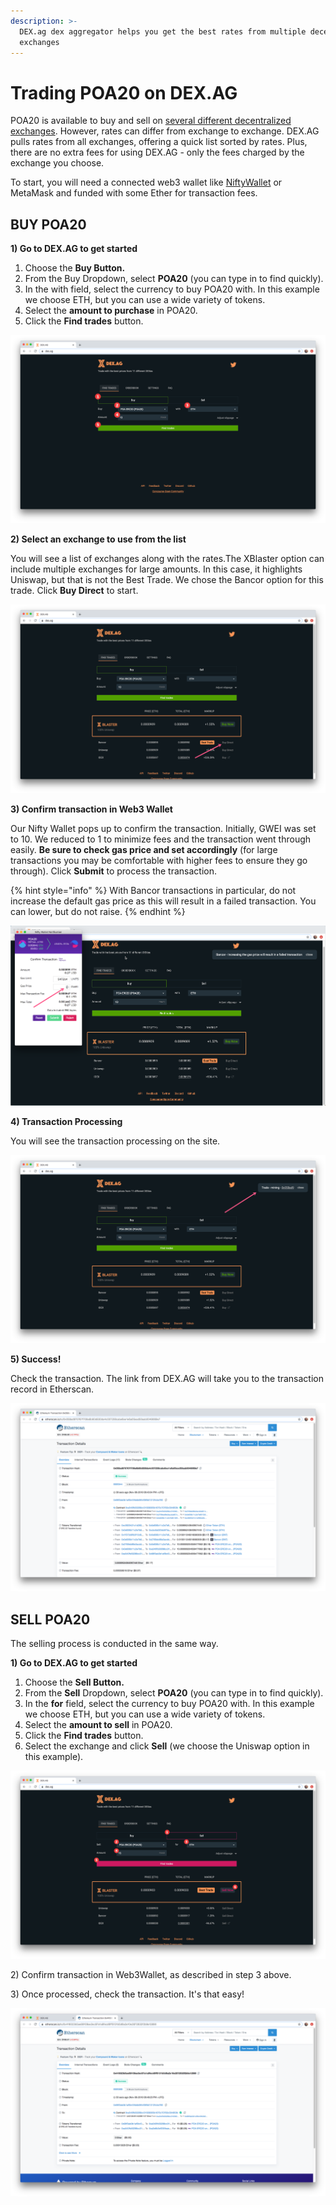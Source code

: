 ```yaml
---
description: >-
  DEX.ag dex aggregator helps you get the best rates from multiple decentralized
  exchanges
---
```


# Trading POA20 on DEX.AG

POA20 is available to buy and sell on [several different decentralized exchanges](../about-poa-token/poa-and-poa20-exchanges.md#poa20-markets). However, rates can differ from exchange to exchange. DEX.AG pulls rates from all exchanges, offering a quick list sorted by rates. Plus, there are no extra fees for using DEX.AG - only the fees charged by the exchange you choose.

To start, you will need a connected web3 wallet like [NiftyWallet](../wallets/nifty-wallet.md) or MetaMask and funded with some Ether for transaction fees. 

## BUY POA20

**1\) Go to DEX.AG to get started**

1. Choose the **Buy Button.**
2. From the Buy Dropdown, select **POA20** \(you can type in to find quickly\).
3. In the with field, select the currency to buy POA20 with. In this example we choose ETH, but you can use a wide variety of tokens.
4. Select the **amount to purchase** in POA20.
5. Click the **Find trades** button.

![Enter in POA20, token to buy it with, and the Amount, then click Find Trades](../../.gitbook/assets/dexag1.png)

**2\) Select an exchange to use from the list**

You will see a list of exchanges along with the rates.The XBlaster option can include multiple exchanges for large amounts. In this case, it highlights Uniswap, but that is not the Best Trade. We chose the Bancor option for this trade. Click **Buy Direct** to start.

![We selected the Bancor Buy Direct option](../../.gitbook/assets/buy_direct%20%282%29.png)

**3\) Confirm transaction in Web3 Wallet**

Our Nifty Wallet pops up to confirm the transaction. Initially, GWEI was set to 10. We reduced to 1 to minimize fees and the transaction went through easily. **Be sure to check gas price and set accordingly** \(for large transactions you may be comfortable with higher fees to ensure they go through\). Click **Submit** to process the transaction.

{% hint style="info" %}
With Bancor transactions in particular, do not increase the default gas price as this will result in a failed transaction. You can lower, but do not raise.
{% endhint %}

![Adjust the gas price accordingly](../../.gitbook/assets/nifty1%20%281%29.png)

**4\) Transaction Processing**

You will see the transaction processing on the site.

![Trade is currently being mined](../../.gitbook/assets/processing.png)

**5\) Success!**

Check the transaction. The link from DEX.AG will take you to the transaction record in Etherscan.

![Etherscan transaction record  ](../../.gitbook/assets/etherscan.png)

## SELL POA20

The selling process is conducted in the same way.

**1\) Go to DEX.AG to get started**

1. Choose the **Sell Button.**
2. From the **Sell** Dropdown, select **POA20** \(you can type in to find quickly\).
3. In the **for** field, select the currency to buy POA20 with. In this example we choose ETH, but you can use a wide variety of tokens.
4. Select the **amount to sell** in POA20.
5. Click the **Find trades** button.
6. Select the exchange and click **Sell** \(we choose the Uniswap option in this example\).

![Selling POA20 for ETH](../../.gitbook/assets/sell2.png)

2\) Confirm transaction in Web3Wallet, as described in step 3 above.

3\) Once processed, check the transaction. It's that easy!

![Transaction record in EtherScan](../../.gitbook/assets/etherscan2.png)







